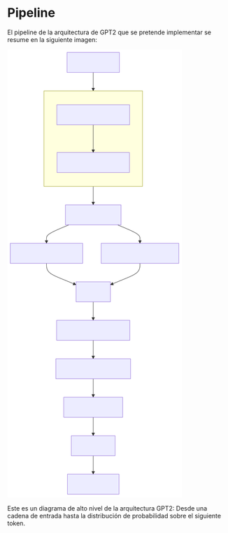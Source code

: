 # Pipeline

El pipeline de la arquitectura de GPT2 que se pretende implementar se resume en la siguiente imagen:

![Pipeline GPT2](gpt2_overview.svg)


Este es un diagrama de alto nivel de la arquitectura GPT2:
Desde una cadena de entrada hasta la distribución de probabilidad sobre el siguiente token.
